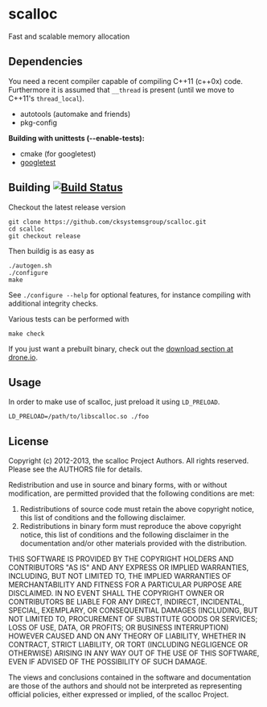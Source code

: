 # scalloc

Fast and scalable memory allocation

## Dependencies

You need a recent compiler capable of compiling C++11 (c++0x) code.  Furthermore
it is assumed that  `__thread` is present (until we move to C++11's
`thread_local`).

* autotools (automake and friends)
* pkg-config

**Building with unittests (--enable-tests):**
* cmake (for googletest)
* [googletest](https://code.google.com/p/googletest "googletest")

## Building [![Build Status](https://drone.io/github.com/cksystemsgroup/scalloc/status.png)](https://drone.io/github.com/cksystemsgroup/scalloc/latest)

Checkout the latest release version

    git clone https://github.com/cksystemsgroup/scalloc.git
    cd scalloc
    git checkout release

Then buildig is as easy as

    ./autogen.sh
    ./configure
    make

See `./configure --help` for optional features, for instance compiling with
additional integrity checks.

Various tests can be performed with

    make check
    
If you just want a prebuilt binary, check out the [download section at drone.io](https://drone.io/github.com/cksystemsgroup/scalloc/files "scalloc downloads").
 
## Usage

In order to make use of scalloc, just preload it using `LD_PRELOAD`.

    LD_PRELOAD=/path/to/libscalloc.so ./foo

## License

Copyright (c) 2012-2013, the scalloc Project Authors.
All rights reserved. Please see the AUTHORS file for details.

Redistribution and use in source and binary forms, with or without
modification, are permitted provided that the following conditions are met: 

1. Redistributions of source code must retain the above copyright notice, this
   list of conditions and the following disclaimer. 
2. Redistributions in binary form must reproduce the above copyright notice,
   this list of conditions and the following disclaimer in the documentation
   and/or other materials provided with the distribution. 

THIS SOFTWARE IS PROVIDED BY THE COPYRIGHT HOLDERS AND CONTRIBUTORS "AS IS" AND 
ANY EXPRESS OR IMPLIED WARRANTIES, INCLUDING, BUT NOT LIMITED TO, THE IMPLIED
WARRANTIES OF MERCHANTABILITY AND FITNESS FOR A PARTICULAR PURPOSE ARE 
DISCLAIMED. IN NO EVENT SHALL THE COPYRIGHT OWNER OR CONTRIBUTORS BE LIABLE FOR 
ANY DIRECT, INDIRECT, INCIDENTAL, SPECIAL, EXEMPLARY, OR CONSEQUENTIAL DAMAGES
(INCLUDING, BUT NOT LIMITED TO, PROCUREMENT OF SUBSTITUTE GOODS OR SERVICES;
LOSS OF USE, DATA, OR PROFITS; OR BUSINESS INTERRUPTION) HOWEVER CAUSED AND 
ON ANY THEORY OF LIABILITY, WHETHER IN CONTRACT, STRICT LIABILITY, OR TORT
(INCLUDING NEGLIGENCE OR OTHERWISE) ARISING IN ANY WAY OUT OF THE USE OF THIS
SOFTWARE, EVEN IF ADVISED OF THE POSSIBILITY OF SUCH DAMAGE.

The views and conclusions contained in the software and documentation are those
of the authors and should not be interpreted as representing official policies, 
either expressed or implied, of the scalloc Project.
